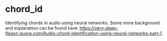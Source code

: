 # chord_id

Identifying chords in audio using neural networks. Some more background and explanation can be found here: https://very-deep-flagon.quora.com/Audio-chord-identification-using-neural-networks-part-1
